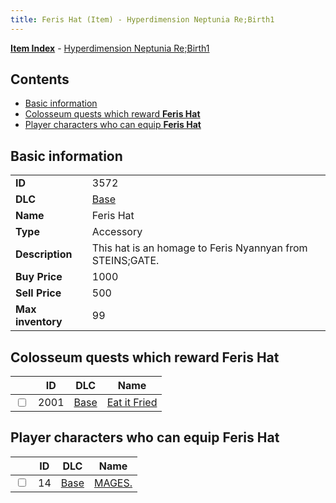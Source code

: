 ```yaml
---
title: Feris Hat (Item) - Hyperdimension Neptunia Re;Birth1
---
```


[**Item Index**](/neptunia/rb1/item/index.html) - [Hyperdimension Neptunia Re;Birth1](/neptunia/rb1)

## Contents

- [Basic information](#basic-information)
- [Colosseum quests which reward **Feris Hat**](#colosseum-quests-which-reward-feris-hat)
- [Player characters who can equip **Feris Hat**](#player-characters-who-can-equip-feris-hat)
## Basic information

|   |   |
| -- | -- |
| **ID** | 3572 |
| **DLC** | [Base](/neptunia/rb1/dlc/1-base.html) |
| **Name** | Feris Hat |
| **Type** | Accessory |
| **Description** | This hat is an homage to Feris Nyannyan from STEINS;GATE. |
| **Buy Price** | 1000 |
| **Sell Price** | 500 |
| **Max inventory** | 99 |


## Colosseum quests which reward **Feris Hat**

|    | ID | DLC | Name |
| -- | -- | --- | ---- |
| <input type="checkbox" id="rb1-colosseum-1-2001" class="trackbox" /> | 2001 | [Base](/neptunia/rb1/dlc/1-base.html) | [Eat it Fried](/neptunia/rb1/colosseum/1-2001-eat-it-fried.html) |


## Player characters who can equip **Feris Hat**

|    | ID | DLC | Name |
| -- | -- | --- | ---- |
| <input type="checkbox" id="rb1-player-1-14" class="trackbox" /> | 14 | [Base](/neptunia/rb1/dlc/1-base.html) | [MAGES.](/neptunia/rb1/player/1-14-mages.html) |
